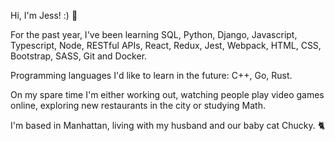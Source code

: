 Hi, I'm Jess! :) 👾

For the past year, I've been learning SQL, Python, Django, Javascript, Typescript, Node, RESTful APIs, React, Redux, Jest, Webpack, HTML, CSS, Bootstrap, SASS, Git and Docker.

Programming languages I'd like to learn in the future: C++, Go, Rust.

On my spare time I'm either working out, watching people play video games online, exploring new restaurants in the city or studying Math.

I'm based in Manhattan, living with my husband and our baby cat Chucky. 🐈
